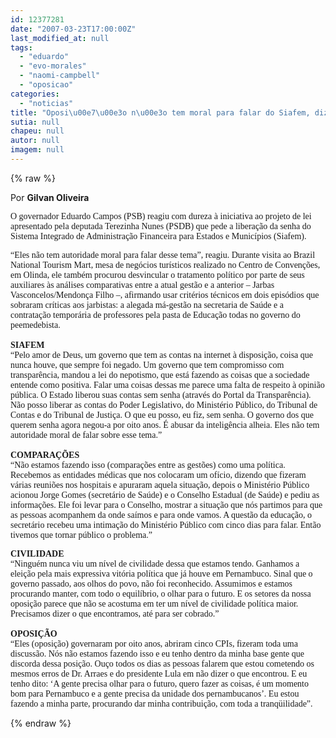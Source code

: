 ```yaml
---
id: 12377281
date: "2007-03-23T17:00:00Z"
last_modified_at: null
tags:
  - "eduardo"
  - "evo-morales"
  - "naomi-campbell"
  - "oposicao"
categories:
  - "noticias"
title: "Oposi\u00e7\u00e3o n\u00e3o tem moral para falar do Siafem, diz Eduardo"
sutia: null
chapeu: null
autor: null
imagem: null
---
```

{% raw %}
<p><P>Por <STRONG>Gilvan Oliveira</STRONG></P></p>
<p><P><FONT face=Verdana>O governador Eduardo Campos (PSB) reagiu com dureza à iniciativa ao projeto de lei apresentado pela deputada Terezinha Nunes (PSDB) que pede a liberação da senha do Sistema Integrado de Administração Financeira para Estados e Municípios (Siafem). </FONT></P></p>
<p><P><FONT face=Verdana>“Eles não tem autoridade moral para falar desse tema”, reagiu. Durante visita ao Brazil National Tourism Mart, mesa de negócios turísticos realizado no Centro de Convenções, em Olinda, ele também procurou desvincular o tratamento político por parte de seus auxiliares às análises comparativas entre a atual gestão e a anterior – Jarbas Vasconcelos/Mendonça Filho –, afirmando usar critérios técnicos em dois episódios que sobraram críticas aos jarbistas: a alegada má-gestão na secretaria de Saúde e a contratação temporária de professores pela pasta de Educação todas no governo do peemedebista. <BR><BR><STRONG>SIAFEM</STRONG><BR>“Pelo amor de Deus, um governo que tem as contas na internet à disposição, coisa que nunca houve, que sempre foi negado. Um governo que tem compromisso com transparência, mandou a lei do nepotismo, que está fazendo as coisas que a sociedade entende como positiva. Falar uma coisas dessas me parece uma falta de respeito à opinião pública. O Estado liberou suas contas sem senha (através do Portal da Transparência). Não posso liberar as contas do Poder Legislativo, do Ministério Público, do Tribunal de Contas e do Tribunal de Justiça. O que eu posso, eu fiz, sem senha. O governo dos que querem senha agora negou-a por oito anos. É abusar da inteligência alheia. Eles não tem autoridade moral de falar sobre esse tema.”<BR><BR><STRONG>COMPARAÇÕES</STRONG><BR>“Não estamos fazendo isso (comparações entre as gestões) como uma política. Recebemos as entidades médicas que nos colocaram um ofício, dizendo que fizeram várias reuniões nos hospitais e apuraram aquela situação, depois o Ministério Público acionou Jorge Gomes (secretário de Saúde) e o Conselho Estadual (de Saúde) e pediu as informações. Ele foi levar para o Conselho, mostrar a situação que nós partimos para que as pessoas acompanhem da onde saímos e para onde vamos. A questão da educação, o secretário recebeu uma intimação do Ministério Público com cinco dias para falar. Então tivemos que tornar público o problema.”<BR></P></FONT></p>
<p><P><FONT face=Verdana><STRONG>CIVILIDADE</STRONG><BR>“Ninguém nunca viu um nível de civilidade dessa que estamos tendo. Ganhamos a eleição pela mais expressiva vitória política que já houve em Pernambuco. Sinal que o governo passado, aos olhos do povo, não foi reconhecido. Assumimos e estamos procurando manter, com todo o equilíbrio, o olhar para o futuro. E os setores da nossa oposição parece que não se acostuma em ter um nível de civilidade política maior. Precisamos dizer o que encontramos, até para ser cobrado.”<BR><BR><STRONG>OPOSIÇÃO</STRONG><BR>“Eles (oposição) governaram por oito anos, abriram cinco CPIs, fizeram toda uma discussão. Nós não estamos fazendo isso e eu tenho dentro da minha base gente que discorda dessa posição. Ouço todos os dias as pessoas falarem que estou cometendo os mesmos erros de Dr. Arraes e do presidente Lula em não dizer o que encontrou. E eu tenho dito: ‘A gente precisa olhar para o futuro, quero fazer as coisas, é um momento bom para Pernambuco e a gente precisa da unidade dos pernambucanos’. Eu estou fazendo a minha parte, procurando dar minha contribuição, com toda a tranqüilidade”.</FONT></P> </p>
{% endraw %}